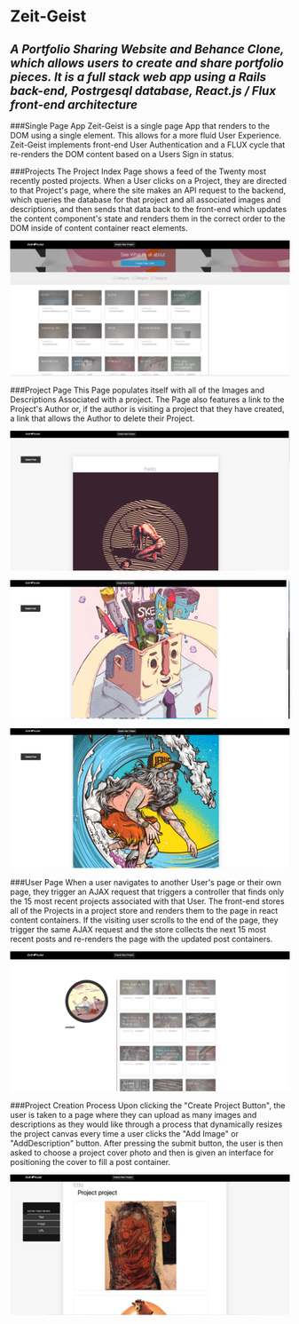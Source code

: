# Zeit-Geist #

## *A Portfolio Sharing Website and Behance Clone, which allows users to create and share portfolio pieces. It is a full stack web app using a Rails back-end, Postrgesql database, React.js / Flux front-end architecture*

###Single Page App
Zeit-Geist is a single page App that renders to the DOM using a single element. This allows for a more fluid User Experience. Zeit-Geist implements front-end User Authentication and a FLUX cycle that re-renders the DOM content based on a Users Sign in status.

###Projects
The Project Index Page shows a feed of the Twenty most recently posted projects. When a User clicks on a Project, they are directed to that Project's page, where the site makes an API request to the backend, which queries the database for that project and all associated images and descriptions, and then sends that data back to the front-end which updates the content component's state and renders them in the correct order to the DOM inside of content container react elements.

![index](docs/index.png)

###Project Page
This Page populates itself with all of the Images and Descriptions Associated with a project. The Page also features a link to the Project's Author or, if the author is visiting a project that they have created, a link that allows the Author to delete their Project.

![Project Page](docs/project_page1.png)




![Project Page](docs/project_page2.png)




![Project Page](docs/project_page3.png)

###User Page
When a user navigates to another User's page or their own page, they trigger an AJAX request that triggers a controller that finds only the 15 most recent projects associated with that User. The front-end stores all of the Projects in a project store and renders them to the page in react content containers. If the visiting user scrolls to the end of the page, they trigger the same AJAX request and the store collects the next 15 most recent posts and re-renders the page with the updated post containers.

![User Page](docs/user_page.png)

###Project Creation Process
Upon clicking the "Create Project Button", the user is taken to a page where they can upload as many images and descriptions as they would like through a process that dynamically resizes the project canvas every time a user clicks the "Add Image" or "AddDescription" button. After pressing the submit button, the user is then asked to choose a project cover photo and then is given an interface for positioning the cover to fill a post container.

![Create Project](docs/project_create.png)
